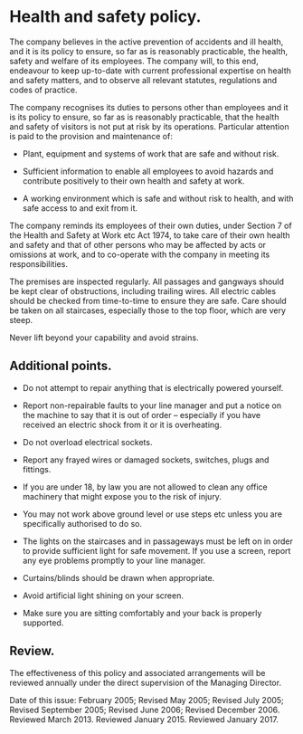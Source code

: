 # Health and safety policy.

The company believes in the active prevention of accidents and ill health, and it is its policy to ensure, so far as is reasonably practicable, the health, safety and welfare of its employees. The company will, to this end, endeavour to keep up-to-date with current professional expertise on health and safety matters, and to observe all relevant statutes, regulations and codes of practice. 

The company recognises its duties to persons other than employees and it is its policy to ensure, so far as is reasonably practicable, that the health and safety of visitors is not put at risk by its operations. Particular attention is paid to the provision and maintenance of: 

- Plant, equipment and systems of work that are safe and without risk. 

- Sufficient information to enable all employees to avoid hazards and contribute positively to their own health and safety at work. 

- A working environment which is safe and without risk to health, and with safe access to and exit from it. 


The company reminds its employees of their own duties, under Section 7 of the Health and Safety at Work etc Act 1974, to take care of their own health and safety and that of other persons who may be affected by acts or omissions at work, and to co-operate with the company in meeting its responsibilities. 

The premises are inspected regularly. All passages and gangways should be kept clear of obstructions, including trailing wires. All electric cables should be checked from time-to-time to ensure they are safe. Care should be taken on all staircases, especially those to the top floor, which are very steep. 

Never lift beyond your capability and avoid strains. 


## Additional points. 

- Do not attempt to repair anything that is electrically powered yourself. 

- Report non-repairable faults to your line manager and put a notice on the machine to say that it is out of order – especially if you have received an electric shock from it or it is overheating.

- Do not overload electrical sockets. 

- Report any frayed wires or damaged sockets, switches, plugs and fittings. 

- If you are under 18, by law you are not allowed to clean any office machinery that might expose you to the risk of injury. 

- You may not work above ground level or use steps etc unless you are specifically authorised to do so. 

- The lights on the staircases and in passageways must be left on in order to provide sufficient light for safe movement. If you use a screen, report any eye problems promptly to your line manager. 

- Curtains/blinds should be drawn when appropriate. 

- Avoid artificial light shining on your screen. 

- Make sure you are sitting comfortably and your back is properly supported.


## Review.

The effectiveness of this policy and associated arrangements will be reviewed annually under the direct supervision of the Managing Director.

Date of this issue: February 2005; Revised May 2005; Revised July 2005; Revised September 2005; Revised June 2006; Revised December 2006. Reviewed March 2013. Reviewed January 2015. Reviewed January 2017.
